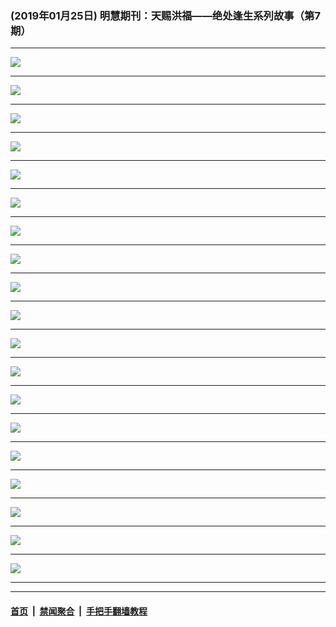 ### (2019年01月25日) 明慧期刊：天赐洪福——绝处逢生系列故事（第7期）

---

<img src="http://qikan.minghui.org/mhqkpage/qikanimage/2019/01/24/tchf-07-2in1-read-online1.png"/><hr/>
<img src="http://qikan.minghui.org/mhqkpage/qikanimage/2019/01/24/tchf-07-2in1-read-online2.png"/><hr/>
<img src="http://qikan.minghui.org/mhqkpage/qikanimage/2019/01/24/tchf-07-2in1-read-online3.png"/><hr/>
<img src="http://qikan.minghui.org/mhqkpage/qikanimage/2019/01/24/tchf-07-2in1-read-online4.png"/><hr/>
<img src="http://qikan.minghui.org/mhqkpage/qikanimage/2019/01/24/tchf-07-2in1-read-online5.png"/><hr/>
<img src="http://qikan.minghui.org/mhqkpage/qikanimage/2019/01/24/tchf-07-2in1-read-online6.png"/><hr/>
<img src="http://qikan.minghui.org/mhqkpage/qikanimage/2019/01/24/tchf-07-2in1-read-online7.png"/><hr/>
<img src="http://qikan.minghui.org/mhqkpage/qikanimage/2019/01/24/tchf-07-2in1-read-online8.png"/><hr/>
<img src="http://qikan.minghui.org/mhqkpage/qikanimage/2019/01/24/tchf-07-2in1-read-online9.png"/><hr/>
<img src="http://qikan.minghui.org/mhqkpage/qikanimage/2019/01/24/tchf-07-2in1-read-online10.png"/><hr/>
<img src="http://qikan.minghui.org/mhqkpage/qikanimage/2019/01/24/tchf-07-2in1-read-online11.png"/><hr/>
<img src="http://qikan.minghui.org/mhqkpage/qikanimage/2019/01/24/tchf-07-2in1-read-online12.png"/><hr/>
<img src="http://qikan.minghui.org/mhqkpage/qikanimage/2019/01/24/tchf-07-2in1-read-online13.png"/><hr/>
<img src="http://qikan.minghui.org/mhqkpage/qikanimage/2019/01/24/tchf-07-2in1-read-online14.png"/><hr/>
<img src="http://qikan.minghui.org/mhqkpage/qikanimage/2019/01/24/tchf-07-2in1-read-online15.png"/><hr/>
<img src="http://qikan.minghui.org/mhqkpage/qikanimage/2019/01/24/tchf-07-2in1-read-online16.png"/><hr/>
<img src="http://qikan.minghui.org/mhqkpage/qikanimage/2019/01/24/tchf-07-2in1-read-online17.png"/><hr/>
<img src="http://qikan.minghui.org/mhqkpage/qikanimage/2019/01/24/tchf-07-2in1-read-online18.png"/><hr/>
<img src="http://qikan.minghui.org/mhqkpage/qikanimage/2019/01/24/tchf-07-2in1-read-online19.png"/><hr/>


---

#### [首页](../../../..) &nbsp;|&nbsp; [禁闻聚合](https://github.com/gfw-breaker/banned-news) &nbsp;|&nbsp; [手把手翻墙教程](https://github.com/gfw-breaker/guides) 